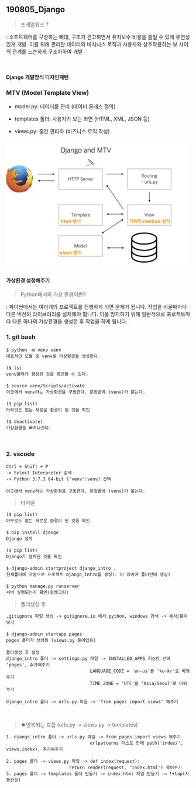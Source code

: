 ## 190805_Django

> 프레임워크 ?

: 소프트웨어를 구성하는 뼈대,  구조가 견고하면서 유지보수 비용을 줄일 수 있게 유연성있게 개발.   이를 위해 관리할 데이터와 비지니스 로직과 사용자와 상호작용하는 뷰 사이의 관계를 느슨하게 구조화하여 개발

<br>

#### Django 개발방식 디자인패턴

### MTV (Model Template View)

- model.py: 데이터를 관리 (데이터 클래스 정의)

- templates 폴더: 사용자가 보는 화면 (HTML, XML, JSON 등)

- views.py: 중간 관리자 (비즈니스 로직 작성)

<img src="assets/mtv.png" width="500px">

<br>

#### 가상환경 설정해주기

> Python에서의 가상 환경이란?	

: 파이썬에서는 여러개의 프로젝트를 진행하게 되면 문제가 됩니다. 작업을 바꿀때마다 다른 버전의 라이브러리를 설치해야 합니다. 이를 방지하기 위해 일반적으로 프로젝트마다 다른 하나의 가상환경을 생성한 후 작업을 하게 됩니다.

### 1. git bash

```
$ python -m venv venv
대표적인 모듈 중 venv로 가상환경을 생성한다.

($ ls)
venv폴더가 생성된 것을 확인할 수 있다.

$ source venv/Scripts/activate
이곳에서 venv라는 가상환경을 구동한다. 문장끝에 (venv)가 붙는다.

($ pip list)
아무것도 없는 새로운 환경이 된 것을 확인

($ deactivate)
가상환경을 빠져나간다.
```

<br>

### 2. vscode

```
Ctrl + Shift + P
-> Select Interpreter 검색
-> Python 3.7.3 64-bit ('venv':venv) 선택

이곳에서 venv라는 가상환경을 구동한다. 문장끝에 (venv)가 붙는다.
```

>  터미널

```
($ pip list)
아무것도 없는 새로운 환경이 된 것을 확인

$ pip install django
Django 설치

($ pip list)
Django가 설치된 것을 확인

$ django-admin startproject django_intro .
현재폴더에 자동으로 프로젝트 django_intro를 생성(. 이 있어야 폴더안에 생김)

$ python manage.py runserver
서버 실행되는지 확인(로켓그림)
```

> 폴더생성 후

```
.gitignore 파일 생성 -> gitignore.io 에서 python, windows 검색 -> 복사/붙여넣기

$ django-admin startapp pages
pages 폴더가 생성됨 (views.py 들어있음)

폴더생성 후 설정
django_intro 폴더 -> settings.py 파일 -> INSTALLED_APPS 리스트 안에 'pages', 추가해주기
								LANGUAGE_CODE = 'en-us'를 'ko-kr'로 바꿔주기
								TIME_ZONE = 'UTC'을 'Asia/Seoul'로 바꿔주기
										
django_intro 폴더 -> urls.py 파일 -> 'from pages import views' 해주기
```

<br>

> ★반복되는 흐름 (urls.py -> views.py -> templates)

```
1. django_intro 폴더 -> urls.py 파일 -> from pages import views 해주기
								urlpatterns 리스트 안에 path('index/', views.index), 추가해주기

2. pages 폴더 -> views.py 파일 -> def index(request):
    					return render(request, 'index.html') 적어주기
3. pages 폴더 -> templates 폴더 만들기 -> index.html 파일 만들기 -> !+tap(자동완성)
```
